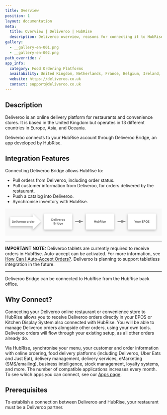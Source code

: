 ```yaml
---
title: Overview
position: 1
layout: documentation
meta:
  title: Overview | Deliveroo | HubRise
  description: Deliveroo overview, reasons for connecting it to HubRise and summary of integrated features. Synchronise data between your EPOS and your apps.
gallery:
  - __gallery-en-001.png
  - __gallery-en-002.png
path_override: /
app_info:
  category: Food Ordering Platforms
  availability: United Kingdom, Netherlands, France, Belgium, Ireland, Spain, Italy, Australia, New Zealand, Singapore, Hong Kong, United Arab Emirates, and Kuwait
  website: https://deliveroo.co.uk
  contact: support@deliveroo.co.uk
---
```


## Description

Deliveroo is an online delivery platform for restaurants and convenience stores.
It is based in the United Kingdom but operates in 13 different countries in Europe, Asia, and Oceania.

Deliveroo connects to your HubRise account through Deliveroo Bridge, an app developed by HubRise.

## Integration Features

Connecting Deliveroo Bridge allows HubRise to:

- Pull orders from Deliveroo, including order status.
- Pull customer information from Deliveroo, for orders delivered by the restaurant.
- Push a catalog into Deliveroo.
- Synchronise inventory with HubRise.

![Diagram of the connection flow between Deliveroo, Deliveroo Bridge, and HubRise](../images/000-en-2x-connection-diagram.png)

---

**IMPORTANT NOTE:** Deliveroo tablets are currently required to receive orders in HubRise. Auto-accept can be activated. For more information, see [How Can I Auto-Accept Orders?](/apps/deliveroo/faqs/auto-accept/). Deliveroo is planning to support tabletless integration in the future.

---

Deliveroo Bridge can be connected to HubRise from the HubRise back office.

## Why Connect?

Connecting your Deliveroo online restaurant or convenience store to HubRise allows you to receive Deliveroo orders directly in your EPOS or Kitchen Display System also connected with HubRise.
You will be able to manage Deliveroo orders alongside other orders, using your own tools. Deliveroo orders will flow through your existing setup, as all other orders already do.

Via HubRise, synchronise your menu, your customer and order information with online ordering, food delivery platforms (including Deliveroo, Uber Eats and Just Eat), delivery management, delivery services, eMarketing (SMS/emailing), business intelligence, stock management, loyalty systems, and more. The number of compatible applications increases every month. To see which apps you can connect, see our [Apps page](/apps).

## Prerequisites

To establish a connection between Deliveroo and HubRise, your restaurant must be a Deliveroo partner.
